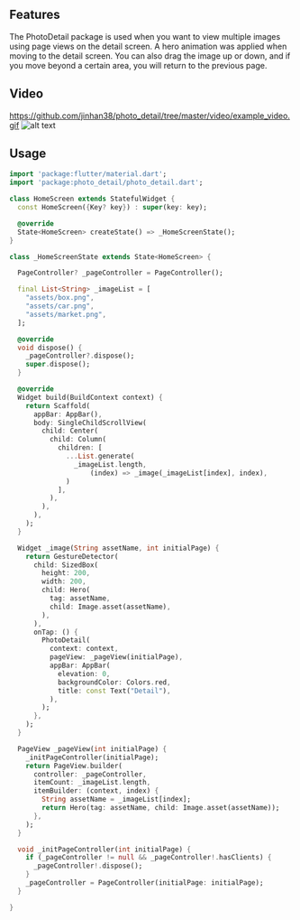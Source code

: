 <!--
This README describes the package. If you publish this package to pub.dev,
this README's contents appear on the landing page for your package.

For information about how to write a good package README, see the guide for
[writing package pages](https://dart.dev/guides/libraries/writing-package-pages).

For general information about developing packages, see the Dart guide for
[creating packages](https://dart.dev/guides/libraries/create-library-packages)
and the Flutter guide for
[developing packages and plugins](https://flutter.dev/developing-packages).
-->

## Features

The PhotoDetail package is used when you want to view multiple images using page views on the detail screen.
A hero animation was applied when moving to the detail screen.
You can also drag the image up or down, and if you move beyond a certain area, you will return to the previous page.


## Video

https://github.com/jinhan38/photo_detail/tree/master/video/example_video.gif
![alt text](https://github.com/jinhan38/photo_detail/tree/master/video/example_video.gif)
                

## Usage

```dart
import 'package:flutter/material.dart';
import 'package:photo_detail/photo_detail.dart';

class HomeScreen extends StatefulWidget {
  const HomeScreen({Key? key}) : super(key: key);

  @override
  State<HomeScreen> createState() => _HomeScreenState();
}

class _HomeScreenState extends State<HomeScreen> {

  PageController? _pageController = PageController();

  final List<String> _imageList = [
    "assets/box.png",
    "assets/car.png",
    "assets/market.png",
  ];

  @override
  void dispose() {
    _pageController?.dispose();
    super.dispose();
  }

  @override
  Widget build(BuildContext context) {
    return Scaffold(
      appBar: AppBar(),
      body: SingleChildScrollView(
        child: Center(
          child: Column(
            children: [
              ...List.generate(
                _imageList.length,
                    (index) => _image(_imageList[index], index),
              )
            ],
          ),
        ),
      ),
    );
  }

  Widget _image(String assetName, int initialPage) {
    return GestureDetector(
      child: SizedBox(
        height: 200,
        width: 200,
        child: Hero(
          tag: assetName,
          child: Image.asset(assetName),
        ),
      ),
      onTap: () {
        PhotoDetail(
          context: context,
          pageView: _pageView(initialPage),
          appBar: AppBar(
            elevation: 0,
            backgroundColor: Colors.red,
            title: const Text("Detail"),
          ),
        );
      },
    );
  }

  PageView _pageView(int initialPage) {
    _initPageController(initialPage);
    return PageView.builder(
      controller: _pageController,
      itemCount: _imageList.length,
      itemBuilder: (context, index) {
        String assetName = _imageList[index];
        return Hero(tag: assetName, child: Image.asset(assetName));
      },
    );
  }

  void _initPageController(int initialPage) {
    if (_pageController != null && _pageController!.hasClients) {
      _pageController!.dispose();
    }
    _pageController = PageController(initialPage: initialPage);
  }

}

```
